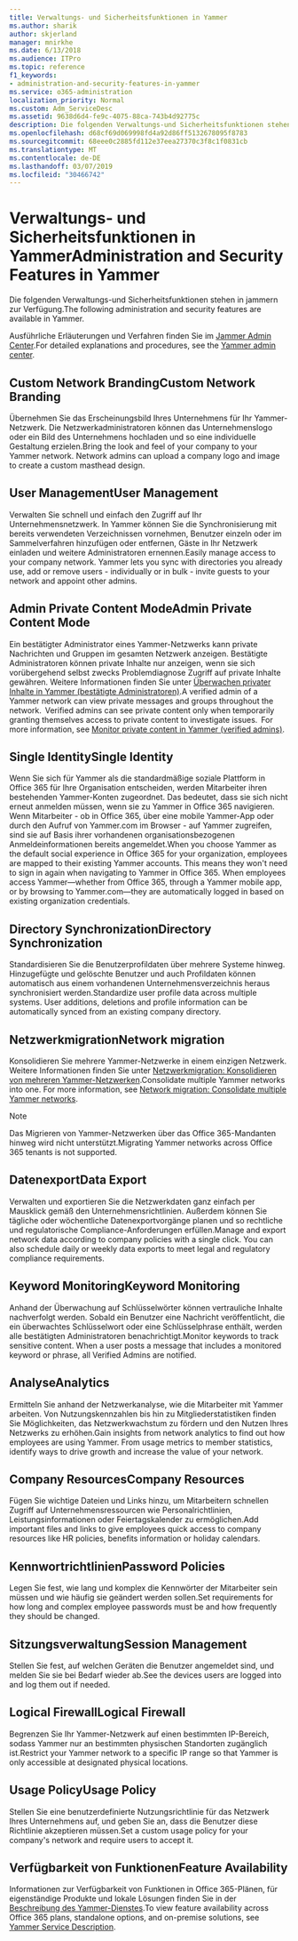 ```yaml
---
title: Verwaltungs- und Sicherheitsfunktionen in Yammer
ms.author: sharik
author: skjerland
manager: mnirkhe
ms.date: 6/13/2018
ms.audience: ITPro
ms.topic: reference
f1_keywords:
- administration-and-security-features-in-yammer
ms.service: o365-administration
localization_priority: Normal
ms.custom: Adm_ServiceDesc
ms.assetid: 9638d6d4-fe9c-4075-88ca-743b4d92775c
description: Die folgenden Verwaltungs-und Sicherheitsfunktionen stehen in jammern zur Verfügung.
ms.openlocfilehash: d68cf69d069998fd4a92d86ff5132678095f8783
ms.sourcegitcommit: 68eee0c2885fd112e37eea27370c3f8c1f0831cb
ms.translationtype: MT
ms.contentlocale: de-DE
ms.lasthandoff: 03/07/2019
ms.locfileid: "30466742"
---
```

# <a name="administration-and-security-features-in-yammer"></a><span data-ttu-id="4042a-103">Verwaltungs- und Sicherheitsfunktionen in Yammer</span><span class="sxs-lookup"><span data-stu-id="4042a-103">Administration and Security Features in Yammer</span></span>

<span data-ttu-id="4042a-104">Die folgenden Verwaltungs-und Sicherheitsfunktionen stehen in jammern zur Verfügung.</span><span class="sxs-lookup"><span data-stu-id="4042a-104">The following administration and security features are available in Yammer.</span></span>
  
<span data-ttu-id="4042a-105">Ausführliche Erläuterungen und Verfahren finden Sie im [Jammer Admin Center](https://go.microsoft.com/fwlink/?LinkId=869688).</span><span class="sxs-lookup"><span data-stu-id="4042a-105">For detailed explanations and procedures, see the [Yammer admin center](https://go.microsoft.com/fwlink/?LinkId=869688).</span></span>
  
## <a name="custom-network-branding"></a><span data-ttu-id="4042a-106">Custom Network Branding</span><span class="sxs-lookup"><span data-stu-id="4042a-106">Custom Network Branding</span></span>
<span data-ttu-id="4042a-107"><a name="bkmk_CustomNetworkBranding"> </a></span><span class="sxs-lookup"><span data-stu-id="4042a-107"></span></span>

<span data-ttu-id="4042a-p101">Übernehmen Sie das Erscheinungsbild Ihres Unternehmens für Ihr Yammer-Netzwerk. Die Netzwerkadministratoren können das Unternehmenslogo oder ein Bild des Unternehmens hochladen und so eine individuelle Gestaltung erzielen.</span><span class="sxs-lookup"><span data-stu-id="4042a-p101">Bring the look and feel of your company to your Yammer network. Network admins can upload a company logo and image to create a custom masthead design.</span></span>
  
## <a name="user-management"></a><span data-ttu-id="4042a-110">User Management</span><span class="sxs-lookup"><span data-stu-id="4042a-110">User Management</span></span>
<span data-ttu-id="4042a-111"><a name="bkmk_UserManagement"> </a></span><span class="sxs-lookup"><span data-stu-id="4042a-111"></span></span>

<span data-ttu-id="4042a-p102">Verwalten Sie schnell und einfach den Zugriff auf Ihr Unternehmensnetzwerk. In Yammer können Sie die Synchronisierung mit bereits verwendeten Verzeichnissen vornehmen, Benutzer einzeln oder im Sammelverfahren hinzufügen oder entfernen, Gäste in Ihr Netzwerk einladen und weitere Administratoren ernennen.</span><span class="sxs-lookup"><span data-stu-id="4042a-p102">Easily manage access to your company network. Yammer lets you sync with directories you already use, add or remove users - individually or in bulk - invite guests to your network and appoint other admins.</span></span>
  
## <a name="admin-private-content-mode"></a><span data-ttu-id="4042a-114">Admin Private Content Mode</span><span class="sxs-lookup"><span data-stu-id="4042a-114">Admin Private Content Mode</span></span>
<span data-ttu-id="4042a-115"><a name="bkmk_AdminPrivate"> </a></span><span class="sxs-lookup"><span data-stu-id="4042a-115"></span></span>

<span data-ttu-id="4042a-p103">Ein bestätigter Administrator eines Yammer-Netzwerks kann private Nachrichten und Gruppen im gesamten Netzwerk anzeigen. Bestätigte Administratoren können private Inhalte nur anzeigen, wenn sie sich vorübergehend selbst zwecks Problemdiagnose Zugriff auf private Inhalte gewähren. Weitere Informationen finden Sie unter [Überwachen privater Inhalte in Yammer (bestätigte Administratoren)](https://go.microsoft.com/fwlink/?LinkId=627479).</span><span class="sxs-lookup"><span data-stu-id="4042a-p103">A verified admin of a Yammer network can view private messages and groups throughout the network.  Verified admins can see private content only when temporarily granting themselves access to private content to investigate issues.  For more information, see [Monitor private content in Yammer (verified admins)](https://go.microsoft.com/fwlink/?LinkId=627479).</span></span>
  
## <a name="single-identity"></a><span data-ttu-id="4042a-119">Single Identity</span><span class="sxs-lookup"><span data-stu-id="4042a-119">Single Identity</span></span>
<span data-ttu-id="4042a-120"><a name="bkmk_o365_user_mapping"> </a></span><span class="sxs-lookup"><span data-stu-id="4042a-120"></span></span>

<span data-ttu-id="4042a-p104">Wenn Sie sich für Yammer als die standardmäßige soziale Plattform in Office 365 für Ihre Organisation entscheiden, werden Mitarbeiter ihren bestehenden Yammer-Konten zugeordnet. Das bedeutet, dass sie sich nicht erneut anmelden müssen, wenn sie zu Yammer in Office 365 navigieren. Wenn Mitarbeiter - ob in Office 365, über eine mobile Yammer-App oder durch den Aufruf von Yammer.com im Browser - auf Yammer zugreifen, sind sie auf Basis ihrer vorhandenen organisationsbezogenen Anmeldeinformationen bereits angemeldet.</span><span class="sxs-lookup"><span data-stu-id="4042a-p104">When you choose Yammer as the default social experience in Office 365 for your organization, employees are mapped to their existing Yammer accounts. This means they won't need to sign in again when navigating to Yammer in Office 365. When employees access Yammer—whether from Office 365, through a Yammer mobile app, or by browsing to Yammer.com—they are automatically logged in based on existing organization credentials.</span></span>
  
## <a name="directory-synchronization"></a><span data-ttu-id="4042a-124">Directory Synchronization</span><span class="sxs-lookup"><span data-stu-id="4042a-124">Directory Synchronization</span></span>
<span data-ttu-id="4042a-125"><a name="bkmk_DirectorySynchronization"> </a></span><span class="sxs-lookup"><span data-stu-id="4042a-125"></span></span>

<span data-ttu-id="4042a-p105">Standardisieren Sie die Benutzerprofildaten über mehrere Systeme hinweg. Hinzugefügte und gelöschte Benutzer und auch Profildaten können automatisch aus einem vorhandenen Unternehmensverzeichnis heraus synchronisiert werden.</span><span class="sxs-lookup"><span data-stu-id="4042a-p105">Standardize user profile data across multiple systems. User additions, deletions and profile information can be automatically synced from an existing company directory.</span></span>
  
## <a name="network-migration"></a><span data-ttu-id="4042a-128">Netzwerkmigration</span><span class="sxs-lookup"><span data-stu-id="4042a-128">Network migration</span></span>
<span data-ttu-id="4042a-129"><a name="bkmk_NetworkMigration"> </a></span><span class="sxs-lookup"><span data-stu-id="4042a-129"></span></span>

<span data-ttu-id="4042a-p106">Konsolidieren Sie mehrere Yammer-Netzwerke in einem einzigen Netzwerk. Weitere Informationen finden Sie unter [Netzwerkmigration: Konsolidieren von mehreren Yammer-Netzwerken](https://go.microsoft.com/fwlink/?LinkID=617488).</span><span class="sxs-lookup"><span data-stu-id="4042a-p106">Consolidate multiple Yammer networks into one. For more information, see [Network migration: Consolidate multiple Yammer networks](https://go.microsoft.com/fwlink/?LinkID=617488).</span></span>
  
> [!NOTE]
> <span data-ttu-id="4042a-132">Das Migrieren von Yammer-Netzwerken über das Office 365-Mandanten hinweg wird nicht unterstützt.</span><span class="sxs-lookup"><span data-stu-id="4042a-132">Migrating Yammer networks across Office 365 tenants is not supported.</span></span> 
  
## <a name="data-export"></a><span data-ttu-id="4042a-133">Datenexport</span><span class="sxs-lookup"><span data-stu-id="4042a-133">Data Export</span></span>
<span data-ttu-id="4042a-134"><a name="bkmk_DataExport"> </a></span><span class="sxs-lookup"><span data-stu-id="4042a-134"></span></span>

<span data-ttu-id="4042a-p107">Verwalten und exportieren Sie die Netzwerkdaten ganz einfach per Mausklick gemäß den Unternehmensrichtlinien. Außerdem können Sie tägliche oder wöchentliche Datenexportvorgänge planen und so rechtliche und regulatorische Compliance-Anforderungen erfüllen.</span><span class="sxs-lookup"><span data-stu-id="4042a-p107">Manage and export network data according to company policies with a single click. You can also schedule daily or weekly data exports to meet legal and regulatory compliance requirements.</span></span>
  
## <a name="keyword-monitoring"></a><span data-ttu-id="4042a-137">Keyword Monitoring</span><span class="sxs-lookup"><span data-stu-id="4042a-137">Keyword Monitoring</span></span>
<span data-ttu-id="4042a-138"><a name="bkmk_KeywordMonitoring"> </a></span><span class="sxs-lookup"><span data-stu-id="4042a-138"></span></span>

<span data-ttu-id="4042a-p108">Anhand der Überwachung auf Schlüsselwörter können vertrauliche Inhalte nachverfolgt werden. Sobald ein Benutzer eine Nachricht veröffentlicht, die ein überwachtes Schlüsselwort oder eine Schlüsselphrase enthält, werden alle bestätigten Administratoren benachrichtigt.</span><span class="sxs-lookup"><span data-stu-id="4042a-p108">Monitor keywords to track sensitive content. When a user posts a message that includes a monitored keyword or phrase, all Verified Admins are notified.</span></span>
  
## <a name="analytics"></a><span data-ttu-id="4042a-141">Analyse</span><span class="sxs-lookup"><span data-stu-id="4042a-141">Analytics</span></span>
<span data-ttu-id="4042a-142"><a name="bkmk_Analytics"> </a></span><span class="sxs-lookup"><span data-stu-id="4042a-142"></span></span>

<span data-ttu-id="4042a-p109">Ermitteln Sie anhand der Netzwerkanalyse, wie die Mitarbeiter mit Yammer arbeiten. Von Nutzungskennzahlen bis hin zu Mitgliederstatistiken finden Sie Möglichkeiten, das Netzwerkwachstum zu fördern und den Nutzen Ihres Netzwerks zu erhöhen.</span><span class="sxs-lookup"><span data-stu-id="4042a-p109">Gain insights from network analytics to find out how employees are using Yammer. From usage metrics to member statistics, identify ways to drive growth and increase the value of your network.</span></span>
  
## <a name="company-resources"></a><span data-ttu-id="4042a-145">Company Resources</span><span class="sxs-lookup"><span data-stu-id="4042a-145">Company Resources</span></span>
<span data-ttu-id="4042a-146"><a name="bkmk_CompanyResources"> </a></span><span class="sxs-lookup"><span data-stu-id="4042a-146"></span></span>

<span data-ttu-id="4042a-147">Fügen Sie wichtige Dateien und Links hinzu, um Mitarbeitern schnellen Zugriff auf Unternehmensressourcen wie Personalrichtlinien, Leistungsinformationen oder Feiertagskalender zu ermöglichen.</span><span class="sxs-lookup"><span data-stu-id="4042a-147">Add important files and links to give employees quick access to company resources like HR policies, benefits information or holiday calendars.</span></span>
  
## <a name="password-policies"></a><span data-ttu-id="4042a-148">Kennwortrichtlinien</span><span class="sxs-lookup"><span data-stu-id="4042a-148">Password Policies</span></span>
<span data-ttu-id="4042a-149"><a name="bkmk_PasswordPolicies"> </a></span><span class="sxs-lookup"><span data-stu-id="4042a-149"></span></span>

<span data-ttu-id="4042a-150">Legen Sie fest, wie lang und komplex die Kennwörter der Mitarbeiter sein müssen und wie häufig sie geändert werden sollen.</span><span class="sxs-lookup"><span data-stu-id="4042a-150">Set requirements for how long and complex employee passwords must be and how frequently they should be changed.</span></span>
  
## <a name="session-management"></a><span data-ttu-id="4042a-151">Sitzungsverwaltung</span><span class="sxs-lookup"><span data-stu-id="4042a-151">Session Management</span></span>
<span data-ttu-id="4042a-152"><a name="bkmk_SessionManagement"> </a></span><span class="sxs-lookup"><span data-stu-id="4042a-152"></span></span>

<span data-ttu-id="4042a-153">Stellen Sie fest, auf welchen Geräten die Benutzer angemeldet sind, und melden Sie sie bei Bedarf wieder ab.</span><span class="sxs-lookup"><span data-stu-id="4042a-153">See the devices users are logged into and log them out if needed.</span></span>
  
## <a name="logical-firewall"></a><span data-ttu-id="4042a-154">Logical Firewall</span><span class="sxs-lookup"><span data-stu-id="4042a-154">Logical Firewall</span></span>
<span data-ttu-id="4042a-155"><a name="bkmk_LogicalFirewall"> </a></span><span class="sxs-lookup"><span data-stu-id="4042a-155"></span></span>

<span data-ttu-id="4042a-156">Begrenzen Sie Ihr Yammer-Netzwerk auf einen bestimmten IP-Bereich, sodass Yammer nur an bestimmten physischen Standorten zugänglich ist.</span><span class="sxs-lookup"><span data-stu-id="4042a-156">Restrict your Yammer network to a specific IP range so that Yammer is only accessible at designated physical locations.</span></span>
  
## <a name="usage-policy"></a><span data-ttu-id="4042a-157">Usage Policy</span><span class="sxs-lookup"><span data-stu-id="4042a-157">Usage Policy</span></span>
<span data-ttu-id="4042a-158"><a name="bkmk_UsagePolicy"> </a></span><span class="sxs-lookup"><span data-stu-id="4042a-158"></span></span>

<span data-ttu-id="4042a-159">Stellen Sie eine benutzerdefinierte Nutzungsrichtlinie für das Netzwerk Ihres Unternehmens auf, und geben Sie an, dass die Benutzer diese Richtlinie akzeptieren müssen.</span><span class="sxs-lookup"><span data-stu-id="4042a-159">Set a custom usage policy for your company's network and require users to accept it.</span></span>
  
## <a name="feature-availability"></a><span data-ttu-id="4042a-160">Verfügbarkeit von Funktionen</span><span class="sxs-lookup"><span data-stu-id="4042a-160">Feature Availability</span></span>
<span data-ttu-id="4042a-161"><a name="bkmk_UsagePolicy"> </a></span><span class="sxs-lookup"><span data-stu-id="4042a-161"></span></span>

<span data-ttu-id="4042a-162">Informationen zur Verfügbarkeit von Funktionen in Office 365-Plänen, für eigenständige Produkte und lokale Lösungen finden Sie in der [Beschreibung des Yammer-Dienstes](yammer-service-description.md).</span><span class="sxs-lookup"><span data-stu-id="4042a-162">To view feature availability across Office 365 plans, standalone options, and on-premise solutions, see [Yammer Service Description](yammer-service-description.md).</span></span>
  

